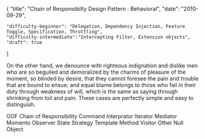 {
    "title": "Chain of Responsibilty Design Pattern : Behavioral",
    "date": "2010-09-29",

    "difficulty-beginner": "Delegation, Dependency Injection, Feature Toggle, Specification, Throttling",
    "difficulty-intermediate":"Intercepting Filter, Extension objects",
    "draft": true
}

On the other hand, we denounce with righteous indignation and dislike men who are so beguiled and demoralized by the charms of pleasure of the moment, so blinded by desire, that they cannot foresee the pain and trouble that are bound to ensue; and equal blame belongs to those who fail in their duty through weakness of will, which is the same as saying through shrinking from toil and pain. These cases are perfectly simple and easy to distinguish.

GOF
  Chain of Responsibility
  Command
  Interprator
  Iterator
  Mediator
  Momento
  Observer
  State
  Strategy
  Template Method
  Visitor
Other
  Null Object

